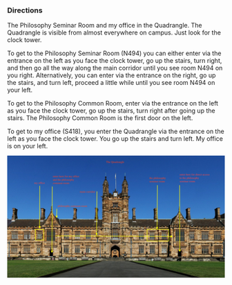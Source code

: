 ### Directions

The Philosophy Seminar Room and my office in the Quadrangle. The Quadrangle is visible from almost everywhere on campus. Just look for the clock tower.

To get to the Philosophy Seminar Room (N494) you can either enter via the entrance on the left as you face the clock tower, go up the stairs, turn right, and then go all the way along the main corridor until you see room N494 on you right. Alternatively, you can enter via the entrance on the right, go up the stairs, and turn left, proceed a little while until you see room N494 on your left.

To get to the Philosophy Common Room, enter via the entrance on the left as you face the clock tower, go up the stairs, turn right after going up the stairs. The Philosophy Common Room is the first door on the left.

To get to my office (S418), you enter the Quadrangle via the entrance on the left as you face the clock tower. You go up the stairs and turn left. My office is on your left.


![The Quadrangle: open image in a new tab to view full size](/quad.jpg)
